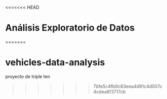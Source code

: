 <<<<<<< HEAD
# Análisis Exploratorio de Datos
=======
# vehicles-data-analysis
proyecto de triple ten 
>>>>>>> 7bfe5c4fb9c83eea4d91c4d007c4cdea6f3717cb
